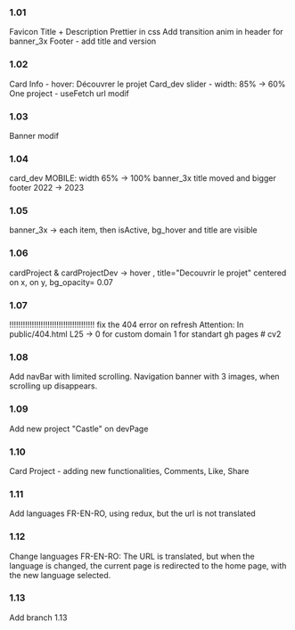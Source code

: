 ### 1.01 
Favicon Title + Description Prettier in css Add transition anim in header for banner_3x Footer - add title and version 

### 1.02 
Card Info - hover: Découvrer le projet Card_dev slider - width: 85% -> 60% One project - useFetch url modif 

### 1.03 
Banner modif 

### 1.04 
card_dev MOBILE: width 65% -> 100% banner_3x title moved and bigger footer 2022 -> 2023 

### 1.05 
banner_3x -> each item, then isActive, bg_hover and title are visible 

### 1.06 
cardProject & cardProjectDev -> hover , title="Decouvrir le projet" centered on x, on y, bg_opacity= 0.07 

### 1.07 
!!!!!!!!!!!!!!!!!!!!!!!!!!!!!!!!!!!!!! fix the 404 error on refresh Attention: In public/404.html L25 -> 0 for custom domain 1 for standart gh pages # cv2

### 1.08
Add navBar with limited scrolling. Navigation banner with 3 images,  when scrolling up disappears.

### 1.09
Add new project "Castle" on devPage

### 1.10 
Card Project - adding new functionalities, Comments, Like, Share

### 1.11
Add languages FR-EN-RO, using redux,  but the url is not translated

### 1.12 
Change languages FR-EN-RO: 
The URL is translated, but when the language is changed, the current page is redirected to the home page, with the new language selected.

### 1.13
Add branch 1.13
